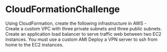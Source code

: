 # CloudFormationChallenge
Using CloudFormation, create the following infrastructure in AWS -  
Create a custom VPC with three private subnets and three public subnets. 
Create an application load balancer to serve traffic web between two EC2 instances.
You must use a custom AMI Deploy a VPN server to ssh from home to the EC2 instances.
